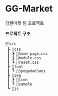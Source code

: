 # GG-Market
감귤마켓 팀 프로젝트

<b>프로젝트 구조</b>
```
📦src
 ┣ 📂css
 ┃ ┣ 📜home-page.css
 ┃ ┣ 📜module.css
 ┃ ┗ 📜reset.css
 ┣ 📂font
 ┃ ┗ 📂SpoqaHanSans
 ┣ 📂img
 ┃ ┣ 📂icon
 ┃ ┗ 📂sample
 ┗ 📂js
 ```

